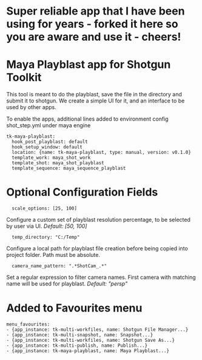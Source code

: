 Super reliable app that I have been using for years - forked it here so you are aware and use it - cheers!
===

Maya Playblast app for Shotgun Toolkit
======================================

This tool is meant to do the playblast, save the file in the directory and submit it to shotgun. We create a simple UI for it, and an interface to be used by other apps.

To enable the apps, additional lines added to environment config shot_step.yml under maya engine

    tk-maya-playblast:
      hook_post_playblast: default
      hook_setup_window: default
      location: {name: tk-maya-playblast, type: manual, version: v0.1.0}
      template_work: maya_shot_work
      template_shot: maya_shot_playblast
      template_sequence: maya_sequence_playblast

# Optional Configuration Fields

	  scale_options: [25, 100]

Configure a custom set of playblast resolution percentage, to be selected by user via UI. *Default: [50, 100]*

	  temp_directory: "C:/Temp"

Configure a local path for playblast file creation before being copied into project folder. Path must be absolute.

	  camera_name_pattern: ".*ShotCam_.*"

Set a regular expression to filter camera names. First camera with matching name will be used for playblast. *Default: "persp"*

# Added to Favourites menu
    menu_favourites:
    - {app_instance: tk-multi-workfiles, name: Shotgun File Manager...}
    - {app_instance: tk-multi-snapshot, name: Snapshot...}
    - {app_instance: tk-multi-workfiles, name: Shotgun Save As...}
    - {app_instance: tk-multi-publish, name: Publish...}
    - {app_instance: tk-maya-playblast, name: Maya Playblast...}
